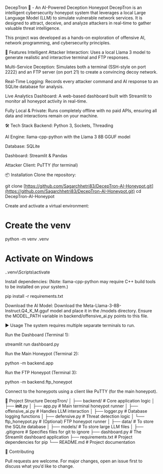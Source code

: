 DecepTron 🍯 - An AI-Powered Deception Honeypot
DecepTron is an intelligent cybersecurity honeypot system that leverages a local Large Language Model (LLM) to simulate vulnerable network services. It is designed to attract, deceive, and analyze attackers in real-time to gather valuable threat intelligence.

This project was developed as a hands-on exploration of offensive AI, network programming, and cybersecurity principles.

🚀 Features
Intelligent Attacker Interaction: Uses a local Llama 3 model to generate realistic and interactive terminal and FTP responses.

Multi-Service Deception: Simulates both a terminal (SSH-style on port 2222) and an FTP server (on port 21) to create a convincing decoy network.

Real-Time Logging: Records every attacker command and AI response to an SQLite database for analysis.

Live Analytics Dashboard: A web-based dashboard built with Streamlit to monitor all honeypot activity in real-time.

Fully Local & Private: Runs completely offline with no paid APIs, ensuring all data and interactions remain on your machine.

🛠️ Tech Stack
Backend: Python 3, Sockets, Threading

AI Engine: llama-cpp-python with the Llama 3 8B GGUF model

Database: SQLite

Dashboard: Streamlit & Pandas

Attacker Client: PuTTY (for terminal)

📦 Installation
Clone the repository:

git clone [https://github.com/Sagarchhetri83/DecepTron-AI-Honeypot.git](https://github.com/Sagarchhetri83/DecepTron-AI-Honeypot.git)
cd DecepTron-AI-Honeypot


Create and activate a virtual environment:

# Create the venv
python -m venv .venv
# Activate on Windows
.\.venv\Scripts\activate


Install dependencies:
(Note: llama-cpp-python may require C++ build tools to be installed on your system.)

pip install -r requirements.txt


Download the AI Model:
Download the Meta-Llama-3-8B-Instruct.Q4_K_M.gguf model and place it in the /models directory. Ensure the MODEL_PATH variable in backend/offensive_ai.py points to this file.

▶️ Usage
The system requires multiple separate terminals to run.

Run the Dashboard (Terminal 1):

streamlit run dashboard.py


Run the Main Honeypot (Terminal 2):

python -m backend.app


Run the FTP Honeypot (Terminal 3):

python -m backend.ftp_honeypot


Connect to the honeypots using a client like PuTTY (for the main honeypot).

📂 Project Structure
DecepTron/
│
├── backend/                # Core application logic
│   ├── __init__.py
│   ├── app.py              # Main terminal honeypot runner
│   ├── offensive_ai.py     # Handles LLM interaction
│   ├── logger.py           # Database logging functions
│   ├── defensive.py        # Threat detection logic
│   └── ftp_honeypot.py     # (Optional) FTP honeypot runner
│
├── data/                   # To store the SQLite database 
│
├── models/                 # To store large LLM files 
│
├── .gitignore              # Specifies files for git to ignore
├── dashboard.py            # The Streamlit dashboard application
├── requirements.txt        # Project dependencies for pip
└── README.md               # Project documentation


🤝 Contributing

Pull requests are welcome. For major changes, open an issue first to discuss what you’d like to change.